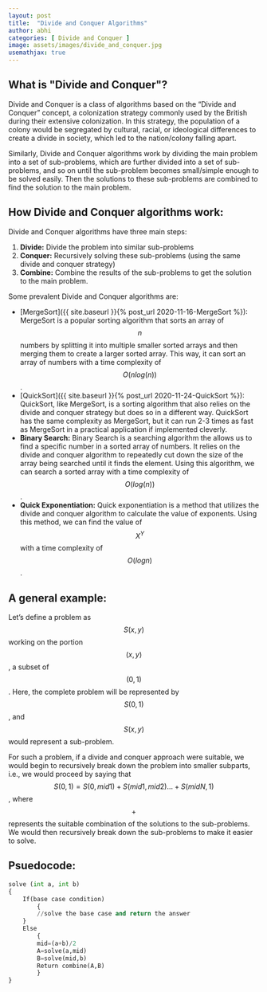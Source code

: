 ```yaml
---
layout: post
title:  "Divide and Conquer Algorithms"
author: abhi
categories: [ Divide and Conquer ]
image: assets/images/divide_and_conquer.jpg
usemathjax: true
---
```


## What is "Divide and Conquer"?

Divide and Conquer is a class of algorithms based on the “Divide and Conquer” concept,  a colonization strategy commonly used by the British during their extensive colonization. In this strategy, the population of a colony would be segregated by cultural, racial, or ideological differences to create a divide in society, which led to the nation/colony falling apart.

Similarly, Divide and Conquer algorithms work by dividing the main problem into a set of sub-problems, which are further divided into a set of sub-problems, and so on until the sub-problem becomes small/simple enough to be solved easily. Then the solutions to these sub-problems are combined to find the solution to the main problem.

## How Divide and Conquer algorithms work:
Divide and Conquer algorithms have three main steps:
1. **Divide:** Divide the problem into similar sub-problems
2. **Conquer:** Recursively solving these sub-problems (using the same divide and conquer strategy)
3. **Combine:** Combine the results of the sub-problems to get the solution to the main problem.

Some prevalent Divide and Conquer algorithms are:
- [MergeSort]({{ site.baseurl }}{% post_url 2020-11-16-MergeSort %}): MergeSort is a popular sorting algorithm that sorts an array of $$n$$ numbers by splitting it into multiple smaller sorted arrays and then merging them to create a larger sorted array. This way, it can sort an array of numbers with a time complexity of $$O(nlog(n))$$.
- [QuickSort]({{ site.baseurl }}{% post_url 2020-11-24-QuickSort %}): QuickSort, like MergeSort, is a sorting algorithm that also relies on the divide and conquer strategy but does so in a different way. QuickSort has the same complexity as MergeSort, but it can run 2-3 times as fast as MergeSort in a practical application if implemented cleverly.
- **Binary Search:** Binary Search is a searching algorithm the allows us to find a specific number in a sorted array of numbers. It relies on the divide and conquer algorithm to repeatedly cut down the size of the array being searched until it finds the element. Using this algorithm, we can search a sorted array with a time complexity of $$O(log(n))$$.
- **Quick Exponentiation:** Quick exponentiation is a method that utilizes the divide and conquer algorithm to calculate the value of exponents. Using this method, we can find the value of $$X^Y$$ with a time complexity of $$O(logn)$$.

## A general example:
Let’s define a problem as $$S(x,y)$$ working on the portion $$(x,y)$$, a subset of $$(0,1)$$. Here, the complete problem will be represented by $$S(0,1)$$, and $$S(x,y)$$ would represent a sub-problem.

For such a problem, if a divide and conquer approach were suitable, we would begin to recursively break down the problem into smaller subparts, i.e., we would proceed by saying that $$S(0,1) = S(0,mid1) + S(mid1,mid2) … + S(midN,1)$$, where $$+$$ represents the suitable combination of the solutions to the sub-problems. We would then recursively break down the sub-problems to make it easier to solve.


## Psuedocode:
``` python
solve (int a, int b)
{
	If(base case condition)
    	{
		//solve the base case and return the answer
	}
	Else
    	{
		mid=(a+b)/2
		A=solve(a,mid)
		B=solve(mid,b)
		Return combine(A,B)
    	}
}
```
